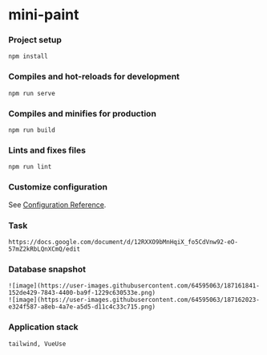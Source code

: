 # mini-paint

### Project setup
```
npm install
```

### Compiles and hot-reloads for development
```
npm run serve
```

### Compiles and minifies for production
```
npm run build
```

### Lints and fixes files
```
npm run lint
```

### Customize configuration
See [Configuration Reference](https://cli.vuejs.org/config/).

### Task 
```
https://docs.google.com/document/d/12RXXO9bMnHqiX_fo5CdVnw92-eO-57mZ2kRbLQnXCmQ/edit
```

### Database snapshot
```
![image](https://user-images.githubusercontent.com/64595063/187161841-152de429-7843-4400-ba9f-1229c630533e.png)
![image](https://user-images.githubusercontent.com/64595063/187162023-e324f587-a8eb-4a7e-a5d5-d11c4c33c715.png)
```

### Application stack
```
tailwind, VueUse
```
